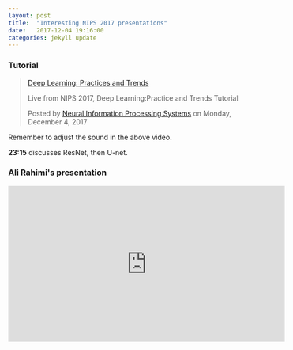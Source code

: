 ```yaml
---
layout: post
title:  "Interesting NIPS 2017 presentations"
date:   2017-12-04 19:16:00
categories: jekyll update
---
```


<h3>Tutorial</h3>


<div id="fb-root"></div>
<script>(function(d, s, id) {
  var js, fjs = d.getElementsByTagName(s)[0];
  if (d.getElementById(id)) return;
  js = d.createElement(s); js.id = id;
  js.src = 'https://connect.facebook.net/en_US/sdk.js#xfbml=1&version=v2.11';
  fjs.parentNode.insertBefore(js, fjs);
}(document, 'script', 'facebook-jssdk'));</script>

<div class="fb-video" 
data-href="https://www.facebook.com/nipsfoundation/videos/vb.375737692517476/1552060484885185/?type=2&amp;theater" 
data-width="500" data-show-text="false"><blockquote 
cite="https://www.facebook.com/nipsfoundation/videos/1552060484885185/" 
class="fb-xfbml-parse-ignore"><a 
href="https://www.facebook.com/nipsfoundation/videos/1552060484885185/">Deep 
Learning: Practices and Trends</a><p>Live from NIPS 2017, Deep 
Learning:Practice and Trends Tutorial</p>Posted by <a 
href="https://www.facebook.com/nipsfoundation/">Neural Information 
Processing Systems</a> on Monday, December 4, 2017</blockquote></div>

Remember to adjust the sound in the above video.

**23:15** discusses ResNet, then U-net.


<h3>Ali Rahimi's presentation</h3>

<iframe width="560" height="315" 
src="https://www.youtube.com/embed/Qi1Yry33TQE" frameborder="0" 
gesture="media" allow="encrypted-media" allowfullscreen></iframe>

